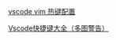 [vscode vim 热键配置](https://doc.houdunren.com/vscode/1%20%E5%9F%BA%E7%A1%80%E7%9F%A5%E8%AF%86.html#%E7%83%AD%E9%94%AE%E9%85%8D%E7%BD%AE)

[Vscode快捷键大全（多图警告）](https://blog.csdn.net/weixin_46698891/article/details/106617182)
